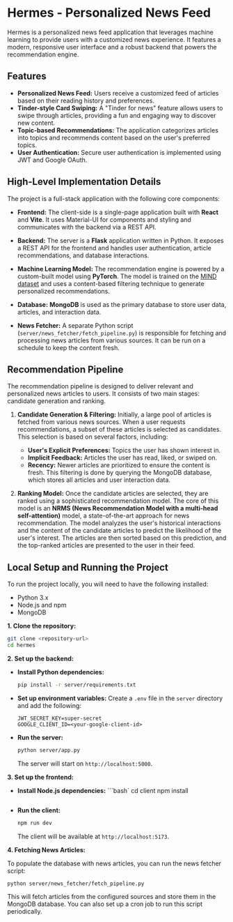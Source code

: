 # Hermes - Personalized News Feed

Hermes is a personalized news feed application that leverages machine learning to provide users with a customized news experience. It features a modern, responsive user interface and a robust backend that powers the recommendation engine.

## Features

- **Personalized News Feed:** Users receive a customized feed of articles based on their reading history and preferences.
- **Tinder-style Card Swiping:** A "Tinder for news" feature allows users to swipe through articles, providing a fun and engaging way to discover new content.
- **Topic-based Recommendations:** The application categorizes articles into topics and recommends content based on the user's preferred topics.
- **User Authentication:** Secure user authentication is implemented using JWT and Google OAuth.

## High-Level Implementation Details

The project is a full-stack application with the following core components:

- **Frontend:** The client-side is a single-page application built with **React** and **Vite**. It uses Material-UI for components and styling and communicates with the backend via a REST API.

- **Backend:** The server is a **Flask** application written in Python. It exposes a REST API for the frontend and handles user authentication, article recommendations, and database interactions.

- **Machine Learning Model:** The recommendation engine is powered by a custom-built model using **PyTorch**. The model is trained on the [MIND dataset](https://msnews.github.io/) and uses a content-based filtering technique to generate personalized recommendations.

- **Database:** **MongoDB** is used as the primary database to store user data, articles, and interaction data.

- **News Fetcher:** A separate Python script (`server/news_fetcher/fetch_pipeline.py`) is responsible for fetching and processing news articles from various sources. It can be run on a schedule to keep the content fresh.

## Recommendation Pipeline

The recommendation pipeline is designed to deliver relevant and personalized news articles to users. It consists of two main stages: candidate generation and ranking.

1.  **Candidate Generation & Filtering:** Initially, a large pool of articles is fetched from various news sources. When a user requests recommendations, a subset of these articles is selected as candidates. This selection is based on several factors, including:
    *   **User's Explicit Preferences:** Topics the user has shown interest in.
    *   **Implicit Feedback:** Articles the user has read, liked, or swiped on.
    *   **Recency:** Newer articles are prioritized to ensure the content is fresh.
    This filtering is done by querying the MongoDB database, which stores all articles and user interaction data.

2.  **Ranking Model:** Once the candidate articles are selected, they are ranked using a sophisticated recommendation model. The core of this model is an **NRMS (News Recommendation Model with a multi-head self-attention)** model, a state-of-the-art approach for news recommendation. The model analyzes the user's historical interactions and the content of the candidate articles to predict the likelihood of the user's interest. The articles are then sorted based on this prediction, and the top-ranked articles are presented to the user in their feed.

## Local Setup and Running the Project

To run the project locally, you will need to have the following installed:

- Python 3.x
- Node.js and npm
- MongoDB

**1. Clone the repository:**

```bash
git clone <repository-url>
cd hermes
```

**2. Set up the backend:**

- **Install Python dependencies:**
  ```bash
  pip install -r server/requirements.txt
  ```

- **Set up environment variables:**
  Create a `.env` file in the `server` directory and add the following:
  ```
  JWT_SECRET_KEY=super-secret
  GOOGLE_CLIENT_ID=<your-google-client-id>
  ```

- **Run the server:**
  ```bash
  python server/app.py
  ```
  The server will start on `http://localhost:5000`.

**3. Set up the frontend:**

- **Install Node.js dependencies:**
  ```bash`
  cd client
  npm install
  ```

- **Run the client:**
  ```bash
  npm run dev
  ```
  The client will be available at `http://localhost:5173`.

**4. Fetching News Articles:**

To populate the database with news articles, you can run the news fetcher script:

```bash
python server/news_fetcher/fetch_pipeline.py
```

This will fetch articles from the configured sources and store them in the MongoDB database. You can also set up a cron job to run this script periodically.

